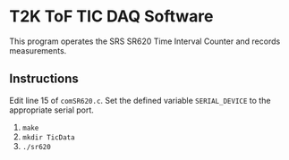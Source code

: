 T2K ToF TIC DAQ Software
========================

This program operates the SRS SR620 Time Interval Counter and records
measurements.

Instructions
------------

Edit line 15 of `comSR620.c`.  Set the defined variable `SERIAL_DEVICE` to the
appropriate serial port.

1. `make`  
1. `mkdir TicData`  
1. `./sr620`  
